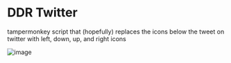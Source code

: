 # DDR Twitter
tampermonkey script that (hopefully) replaces the icons below the tweet on twitter with left, down, up, and right icons

![image](https://user-images.githubusercontent.com/16214950/179055783-4e4de17d-8743-4d1a-9467-d88e6dc20488.png)
